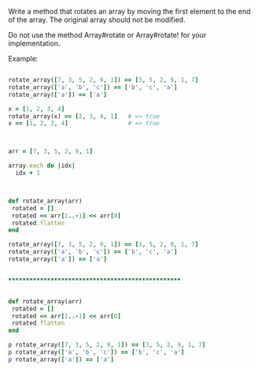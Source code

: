 Write a method that rotates an array by moving the first element to the end of the array. The original array should not be modified.

Do not use the method Array#rotate or Array#rotate! for your implementation.

Example:
```ruby

rotate_array([7, 3, 5, 2, 9, 1]) == [3, 5, 2, 9, 1, 7]
rotate_array(['a', 'b', 'c']) == ['b', 'c', 'a']
rotate_array(['a']) == ['a']

x = [1, 2, 3, 4]
rotate_array(x) == [2, 3, 4, 1]   # => true
x == [1, 2, 3, 4]                 # => true



arr = [7, 3, 5, 2, 9, 1]

array.each do |idx|
  idx + 1



def rotate_array(arr)
 rotated = []
 rotated << arr[1..-1] << arr[0]
 rotated.flatten
end

rotate_array([7, 3, 5, 2, 9, 1]) == [3, 5, 2, 9, 1, 7]
rotate_array(['a', 'b', 'c']) == ['b', 'c', 'a']
rotate_array(['a']) == ['a']


*************************************************


def rotate_array(arr)
 rotated = []
 rotated << arr[1..-1] << arr[0]
 rotated.flatten
end

p rotate_array([7, 3, 5, 2, 9, 1]) == [3, 5, 2, 9, 1, 7]
p rotate_array(['a', 'b', 'c']) == ['b', 'c', 'a']
p rotate_array(['a']) == ['a']






